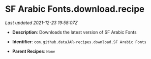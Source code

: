 # SF Arabic Fonts.download.recipe

_Last updated 2021-12-23 19:58:07Z_

- **Description**: Downloads the latest version of SF Arabic Fonts

- **Identifier**: `com.github.dataJAR-recipes.download.SF Arabic Fonts`

- **Parent Recipes**: `None`